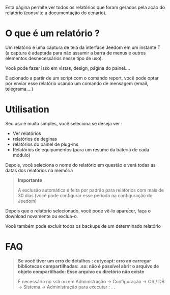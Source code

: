 Esta página permite ver todos os relatórios que foram gerados pela ação do relatório (consulte a documentação do cenário).

# O que é um relatório ?

Um relatório é uma captura de tela da interface Jeedom em um instante T (a captura é adaptada para não assumir a barra de menus e outros elementos desnecessários nesse tipo de uso).

Você pode fazer isso em vistas, design, página do painel....

É acionado a partir de um script com o comando report, você pode optar por enviar esse relatório usando um comando de mensagem (email, telegrama....)

# Utilisation

Seu uso é muito simples, você seleciona se deseja ver :

-	Ver relatórios
-	relatórios de deginas
-	relatórios do painel de plug-ins
- Relatórios de equipamentos (para um resumo da bateria de cada módulo)

Depois, você seleciona o nome do relatório em questão e verá todas as datas dos relatórios na memória

> **Importante**
>
> A exclusão automática é feita por padrão para relatórios com mais de 30 dias (você pode configurar esse período na configuração do Jeedom)

Depois que o relatório selecionado, você pode vê-lo aparecer, faça o download novamente ou exclua-o.

Você também pode excluir todos os backups de um determinado relatório

# FAQ

> **Se você tiver um erro de detalhes : cutycapt: erro ao carregar bibliotecas compartilhadas: .so: não é possível abrir o arquivo de objeto compartilhado: Esse arquivo ou diretório não existe**
>
> É necessário no ssh ou em Administração -> Configuração -> OS / DB -> Sistema -> Administração para executar :
>.
>.
